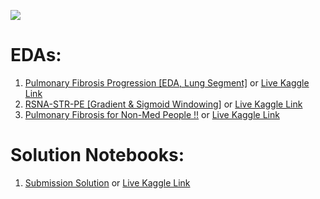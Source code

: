 ![](https://www.osicild.org/uploads/1/2/2/7/122798879/editor/kaggle-v01-clipped_2.png?1569348761)

# EDAs: 
1. [Pulmonary Fibrosis Progression \[EDA, Lung Segment\]](https://github.com/redwankarimsony/OSIC-Pulmonary-Fibrosis-Progression/blob/main/pulmonary-fibrosis-progression-eda-lung-segment.ipynb)   or [Live Kaggle Link](https://www.kaggle.com/redwankarimsony/pulmonary-fibrosis-progression-eda-lung-segment)
2. [RSNA-STR-PE \[Gradient & Sigmoid Windowing\]](https://github.com/redwankarimsony/OSIC-Pulmonary-Fibrosis-Progression/blob/main/rsna-str-pe-gradient-sigmoid-windowing.ipynb)   or [Live Kaggle Link](https://www.kaggle.com/redwankarimsony/rsna-str-pe-gradient-sigmoid-windowing)
3. [Pulmonary Fibrosis for Non-Med People !!](https://github.com/redwankarimsony/OSIC-Pulmonary-Fibrosis-Progression/blob/main/pulmonary-fibrosis-for-non-med-people.ipynb)  or  [Live Kaggle Link](https://www.kaggle.com/redwankarimsony/pulmonary-fibrosis-for-non-med-people)



# Solution Notebooks: 
1. [Submission Solution](https://github.com/redwankarimsony/OSIC-Pulmonary-Fibrosis-Progression/blob/main/fibrosis-osic-submission-20.ipynb) or [Live Kaggle Link](https://www.kaggle.com/redwankarimsony/fibrosis-osic-submission-20/data)
